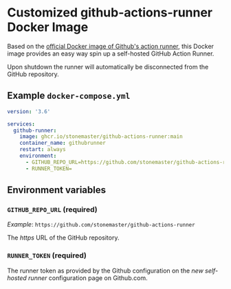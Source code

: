 # Customized github-actions-runner Docker Image

Based on the [official Docker image of Github's action runner](https://github.com/actions/runner/pkgs/container/actions-runner),
this Docker image provides an easy way spin up a self-hosted GitHub Action
Runner.

Upon shutdown the runner will automatically be disconnected from the GitHub
repository.

## Example `docker-compose.yml`

```yaml
version: '3.6'

services:
  github-runner:
    image: ghcr.io/stonemaster/github-actions-runner:main
    container_name: githubrunner
    restart: always
    environment:
      - GITHUB_REPO_URL=https://github.com/stonemaster/github-actions-runner
      - RUNNER_TOKEN=
```

## Environment variables

### `GITHUB_REPO_URL` (required)

*Example*: `https://github.com/stonemaster/github-actions-runner`

The *https* URL of the GitHub repository.

### `RUNNER_TOKEN` (required)

The runner token as provided by the Github configuration on the *new self-hosted
runner* configuration page on Github.com.
